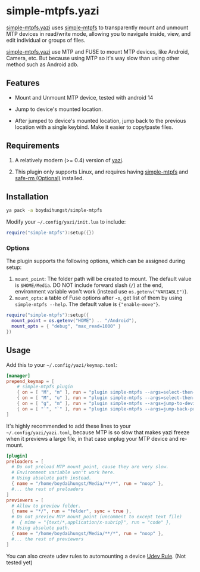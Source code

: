 # simple-mtpfs.yazi

[simple-mtpfs.yazi](https://github.com/boydaihungst/simple-mtpfs.yazi)
uses [simple-mtpfs](https://github.com/phatina/simple-mtpfs/wiki) to
transparently mount and unmount MTP devices in read/write mode, allowing you to
navigate inside, view, and edit individual or groups of files.

[simple-mtpfs.yazi](https://github.com/boydaihungst/simple-mtpfs.yazi) use MTP and FUSE
to mount MTP devices, like Android, Camera, etc. But because using MTP so it's way slow
than using other method such as Android adb.

## Features

- Mount and Unmount MTP device, tested with android 14

- Jump to device's mounted location.

- After jumped to device's mounted location, jump back to the previous location with a single keybind.
  Make it easier to copy/paste files.

## Requirements

1. A relatively modern (>= 0.4) version of
   [yazi](https://github.com/sxyazi/yazi).

2. This plugin only supports Linux, and requires having
   [simple-mtpfs](https://github.com/phatina/simple-mtpfs/wiki) and [safe-rm (Optional)](https://launchpad.net/safe-rm)
   installed.

## Installation

```sh
ya pack -a boydaihungst/simple-mtpfs
```

Modify your `~/.config/yazi/init.lua` to include:

```lua
require("simple-mtpfs"):setup({})
```

### Options

The plugin supports the following options, which can be assigned during setup:

1. `mount_point`: The folder path will be created to mount. The default value is `$HOME/Media`. DO NOT include forward slash (`/`) at the end,
   environment variable won't work (instead use `os.getenv("VARIABLE")`).
2. `mount_opts`: a table of Fuse options after `-o`, get list of them by using `simple-mtpfs --help`. The default value is `{"enable-move"}`.

```lua
require("simple-mtpfs"):setup({
  mount_point = os.getenv("HOME") .. "/Android"),
  mount_opts = { "debug", "max_read=1000" }
})
```

## Usage

Add this to your `~/.config/yazi/keymap.toml`:

```toml
[manager]
prepend_keymap = [
    # simple-mtpfs plugin
    { on = [ "M", "m" ], run = "plugin simple-mtpfs --args=select-then-mount", desc = "Select device then mount" },
    { on = [ "M", "u" ], run = "plugin simple-mtpfs --args=select-then-unmount", desc = "Select device then unmount" },
    { on = [ "g", "m" ], run = "plugin simple-mtpfs --args=jump-to-device", desc = "Select device then jump to its mount point" },
    { on = [ "`", "`" ], run = "plugin simple-mtpfs --args=jump-back-prev-cwd", desc = "Jump back to the position before jumped to device" },
]
```

It's highly recommended to add these lines to your `~/.config/yazi/yazi.toml`, because MTP is so slow that makes yazi freeze when it previews a large file,
in that case unplug your MTP device and re-mount.

```toml
[plugin]
preloaders = [
  # Do not preload MTP mount_point, cause they are very slow.
  # Environment variable won't work here.
  # Using absolute path instead.
  { name = "/home/boydaihungst/Media/**/*", run = "noop" },
  #... the rest of preloaders
]
previewers = [
  # Allow to preview folder.
  { name = "*/", run = "folder", sync = true },
  # Do not preview MTP mount_point (uncomment to except text file)
  #  { mime = "{text/*,application/x-subrip}", run = "code" },
  # Using absolute path.
  { name = "/home/boydaihungst/Media/**/*", run = "noop" },
  #... the rest of previewers
]
```

You can also create udev rules to automounting a device [Udev Rule](https://github.com/phatina/simple-mtpfs/wiki#udev-rule). (Not tested yet)
